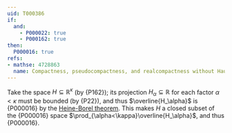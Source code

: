 ```yaml
---
uid: T000386
if:
  and:
    - P000022: true
    - P000162: true
then:
  P000016: true
refs:
- mathse: 4728863
  name: Compactness, pseudocompactness, and realcompactness without Hausdorff
---
```


Take the space $H\subseteq \mathbb R^\kappa$ (by {P162}); its projection $H_\alpha\subseteq\mathbb R$
for each factor $\alpha<\kappa$ must be bounded (by {P22}), and thus $\overline{H_\alpha}$ is {P000016}
by the [Heine-Borel theorem](https://en.wikipedia.org/wiki/Heine%E2%80%93Borel_theorem). This makes $H$
a closed subset of the {P000016} space $\prod_{\alpha<\kappa}\overline{H_\alpha}$, and thus {P000016}.
